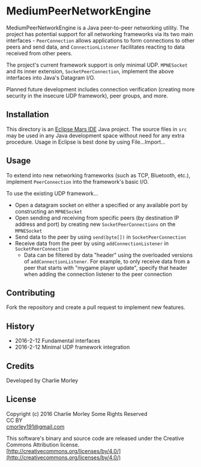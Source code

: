 # MediumPeerNetworkEngine

MediumPeerNetworkEngine is a Java peer-to-peer networking utility.
The project has potential support for all networking frameworks via
its two main interfaces - `PeerConnection` allows applications to
form connections to other peers and send data, and `ConnectionListener`
facilitates reacting to data received from other peers.

The project's current framework support is only minimal UDP.
`MPNESocket` and its inner extension, `SocketPeerConnection`,
implement the above interfaces into Java's Datagram I/O.

Planned future development includes connection verification (creating
more security in the insecure UDP framework), peer groups, and more.

## Installation

This directory is an 
[Eclipse Mars IDE](https://projects.eclipse.org/releases/mars) 
Java project. The source files in `src` may be used in any Java
development space without need for any extra procedure. Usage in
Eclipse is best done by using File...Import...

## Usage

To extend into new networking frameworks (such as TCP, Bluetooth,
etc.), implement `PeerConnection` into the framework's basic I/O.

To use the existing UDP framework...
 * Open a datagram socket on either a specified or any available port
  by constructing an `MPNESocket`
 * Open sending and receiving from specific peers (by destination IP
 address and port) by creating new `SocketPeerConnections` on the
 `MPNESocket`
 * Send data to the peer by using `send(byte[])` in 
 `SocketPeerConnection`
 * Receive data from the peer by using `addConnectionListener` in
 `SocketPeerConnection`
	* Data can be filtered by data "header" using the overloaded
	versions of `addConnectionListener`. For example, to only 
	receive data from a peer that starts with "mygame player update",
	specify that header when adding the connection listener to the
	peer connection

## Contributing

Fork the repository and create a pull request to implement new
features.

## History

  * 2016-2-12 Fundamental interfaces
  * 2016-2-12 Minimal UDP framework integration

## Credits

Developed by Charlie Morley

## License

Copyright (c) 2016 Charlie Morley Some Rights Reserved  
CC BY  
cmorley191@gmail.com

This software's binary and source code are released under the 
Creative Commons Attribution license.  
[http://creativecommons.org/licenses/by/4.0/](http://creativecommons.org/licenses/by/4.0/)